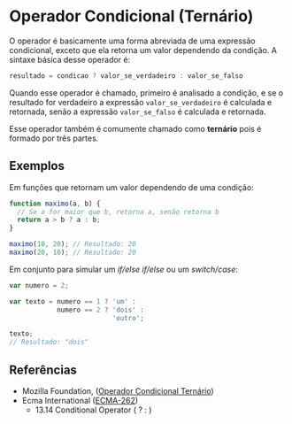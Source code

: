 # Operador Condicional (Ternário)

O operador é basicamente uma forma abreviada de uma expressão condicional, exceto que ela retorna um valor dependendo da condição. A sintaxe básica desse operador é:

```javascript
resultado = condicao ? valor_se_verdadeiro : valor_se_falso
```

Quando esse operador é chamado, primeiro é analisado a condição, e se o resultado for verdadeiro a expressão `valor_se_verdadeiro` é calculada e retornada, senão a expressão `valor_se_falso` é calculada e retornada.

Esse operador também é comumente chamado como **ternário** pois é formado por três partes.

## Exemplos

Em funções que retornam um valor dependendo de uma condição:

```javascript
function maximo(a, b) {
  // Se a for maior que b, retorna a, senão retorna b
  return a > b ? a : b;
}

maximo(10, 20); // Resultado: 20
maximo(20, 10); // Resultado: 20
```

Em conjunto para simular um *if/else if/else* ou um *switch/case*:

```javascript
var numero = 2;

var texto = numero == 1 ? 'um' :
            numero == 2 ? 'dois' :
                          'outro';

texto;
// Resultado: "dois"
```

## Referências

- Mozilla Foundation, ([Operador Condicional Ternário](https://developer.mozilla.org/pt-BR/docs/Web/JavaScript/Reference/Operators/Conditional_Operator))
- Ecma International ([ECMA-262](https://tc39.es/ecma262))
  - 13.14 Conditional Operator ( ? : )
